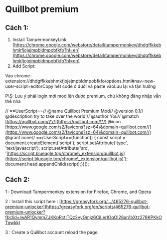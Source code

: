 # Quillbot premium

## Cách 1:

1. Install TampermonkeyLink: [https://chrome.google.com/webstore/detail/tampermonkey/dhdgffkkebhmkfjojejmpbldmpobfkfo?hl=en](https://chrome.google.com/webstore/detail/tampermonkey/dhdgffkkebhmkfjojejmpbldmpobfkfo?hl=en)
2. Add Script:

Vào chrome-extension://dhdgffkkebhmkfjojejmpbldmpobfkfo/options.html#nav=new-user-script+editorCopy hết code ở dưới và paste vàoLưu lại và tận hưởng&#x20;

P\S: Lưu ý phải login mới mod lên được premium, chứ không đăng nhập vẫn thế nha

// ==UserScript==// @name         Quillbot Premium Mod// @version      0.1// @description  try to take over the world!// @author       You// @match        [https://quillbot.com/\*//](https://quillbot.com/\*/) @icon         [https://www.google.com/s2/favicons?sz=64\&domain=quillbot.com//](https://www.google.com/s2/favicons?sz=64\&domain=quillbot.com//) @grant        none// ==/UserScript==(function() {    const script = document.createElement('script');    script.setAttribute('type', 'text/javascript');    script.setAttribute('src', '[https://script.blueagle.top/chrome\_extension/quillbot.js](https://script.blueagle.top/chrome\_extension/quillbot.js)');    document.head.appendChild(script);})();



## Cách 2:

1 : Download Tampermonkey extension for Firefox, Chrome, and Opera

2 : Install this script here : [https://greasyfork.org/.../465276-quillbot-premium-unlocker](https://greasyfork.org/en/scripts/465276-quillbot-premium-unlocker?fbclid=IwAR1QymmZJKKpRctlTQz2vyGmjz6CiLerlOqOI28an1bXtz278KPKkOTqwkk)

3 : Create a Quillbot account reload the page.

